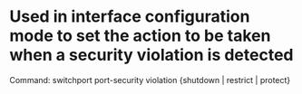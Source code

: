 # Used in interface configuration mode to set the action to be taken when a security violation is detected

Command: switchport port-security violation {shutdown | restrict | protect}